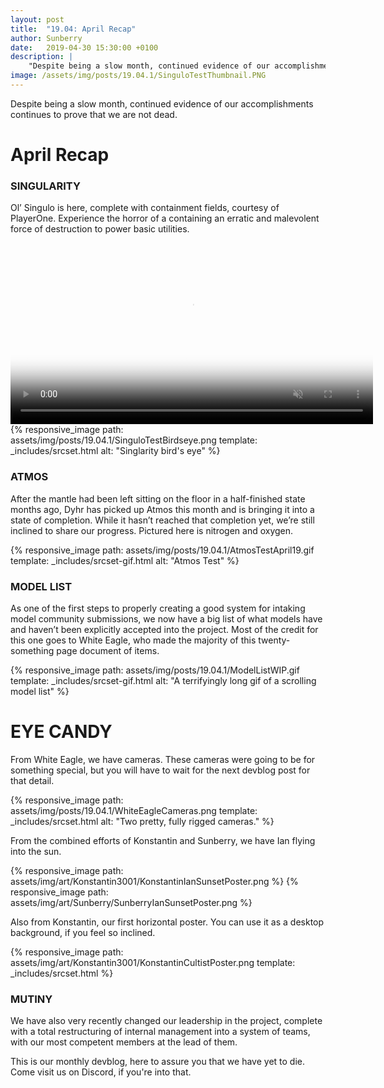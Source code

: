 ```yaml
---
layout: post
title:  "19.04: April Recap"
author: Sunberry
date:   2019-04-30 15:30:00 +0100
description: |
    "Despite being a slow month, continued evidence of our accomplishments continues to prove that we are not dead."
image: /assets/img/posts/19.04.1/SinguloTestThumbnail.PNG
---
```



Despite being a slow month, continued evidence of our accomplishments continues to prove that we are not dead.

# April Recap

### SINGULARITY

Ol’ Singulo is here, complete with containment fields, courtesy of PlayerOne. Experience the horror of a containing an erratic and malevolent force of destruction to power basic utilities.

<video autoplay="autoplay" muted loop="loop" poster="{{ site.baseurl }}/assets/img/posts/19.04.1/SinguloTest.jpg" width="580px">
  <source src="{{ site.baseurl }}/assets/img/posts/19.04.1/SinguloTest.webm" type="video/webm">
  <source src="{{ site.baseurl }}/assets/img/posts/19.04.1/SinguloTest.mp4" type="video/mp4">
</video>
{% responsive_image path: assets/img/posts/19.04.1/SinguloTestBirdseye.png template: _includes/srcset.html alt: "Singlarity bird's eye" %}

### ATMOS

After the mantle had been left sitting on the floor in a half-finished state months ago, Dyhr has picked up Atmos this month and is bringing it into a state of completion. While it hasn’t reached that completion yet, we’re still inclined to share our progress. Pictured here is nitrogen and oxygen.

{% responsive_image path: assets/img/posts/19.04.1/AtmosTestApril19.gif template: _includes/srcset-gif.html alt: "Atmos Test" %}

### MODEL LIST

As one of the first steps to properly creating a good system for intaking model community submissions, we now have a big list of what models have and haven’t been explicitly accepted into the project. Most of the credit for this one goes to White Eagle, who made the majority of this twenty-something page document of items.

{% responsive_image path: assets/img/posts/19.04.1/ModelListWIP.gif template: _includes/srcset-gif.html alt: "A terrifyingly long gif of a scrolling model list" %}

# EYE CANDY

From White Eagle, we have cameras. These cameras were going to be for something special, but you will have to wait for the next devblog post for that detail.

{% responsive_image path: assets/img/posts/19.04.1/WhiteEagleCameras.png template: _includes/srcset.html alt: "Two pretty, fully rigged cameras." %}

From the combined efforts of Konstantin and Sunberry, we have Ian flying into the sun.
<div class='horizontal-2' markdown='1'>
{% responsive_image path: assets/img/art/Konstantin3001/KonstantinIanSunsetPoster.png %}
{% responsive_image path: assets/img/art/Sunberry/SunberryIanSunsetPoster.png %}
</div>

Also from Konstantin, our first horizontal poster. You can use it as a desktop background, if you feel so inclined.

{% responsive_image path: assets/img/art/Konstantin3001/KonstantinCultistPoster.png template: _includes/srcset.html %}

### MUTINY

We have also very recently changed our leadership in the project, complete with a total restructuring of internal management into a system of teams, with our most competent members at the lead of them.

This is our monthly devblog, here to assure you that we have yet to die.
Come visit us on Discord, if you're into that.

